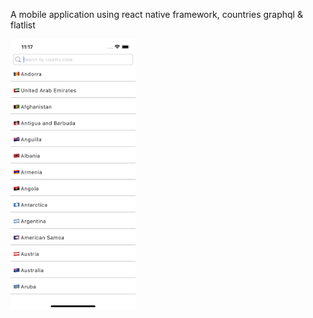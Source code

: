 A mobile application using react native framework, countries graphql & flatlist


<p float="center">
<img src="/img/example.png" width="200"/>
</p>
